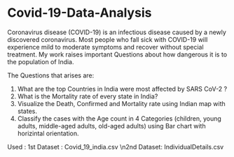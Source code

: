# Covid-19-Data-Analysis
Coronavirus disease (COVID-19) is an infectious disease caused by a newly discovered coronavirus.
Most people who fall sick with COVID-19 will experience mild to moderate symptoms and recover without special treatment.
My work raises important Questions about how dangerous it is to the population of India.

The Questions that arises are:
  1) What are the top Countries in India were most affected by SARS CoV-2 ?
  2) What is the Mortality rate of every state in India?
  3) Visualize the Death, Confirmed and Mortality rate using Indian map with states.
  4) Classify the cases with the Age count in 4 Categories (children, young adults, middle-aged adults, old-aged adults) using Bar chart with horizintal orientation.

Used : 
1st Dataset : Covid_19_india.csv
\n2nd Dataset: IndividualDetails.csv
